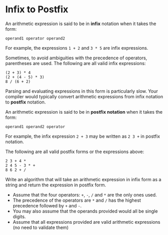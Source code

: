 # Infix to Postfix

An arithmetic expression is said to be in **infix** notation when it takes the form:

```
operand1 operator operand2
```

For example, the expressions `1 + 2` and `3 * 5` are infix expressions.

Sometimes, to avoid ambiguities with the precedence of operators, parentheses are used. The following are all valid infix expressions:

```
(2 + 3) * 4
(2 + (4 - 5) * 3)
8 / (6 + 2)
```

Parsing and evaluating expressions in this form is particularly slow. Your compiler would typically convert arithmetic expressions from infix notation to **postfix** notation.

An arithmetic expression is said to be in **postfix notation** when it takes the form:

```
operand1 operand2 operator
```

For example, the infix expression `2 + 3` may be written as `2 3 +` in postfix notation.

The following are all valid postfix forms or the expressions above:

```
2 3 + 4 *
2 4 5 - 3 * +
8 6 2 + /
```

Write an algorithm that will take an arithmetic expression in infix form as a string and return the expression in postfix form.

- Assume that the four operators: `+`, `-`, `/` and `*` are the only ones used.
- The precedence of the operators are `*` and `/` has the highest precedence followed by `+` and `-`.
- You may also assume that the operands provided would all be single digits.
- Assume that all expressions provided are valid arithmetic expressions (no need to validate them)
